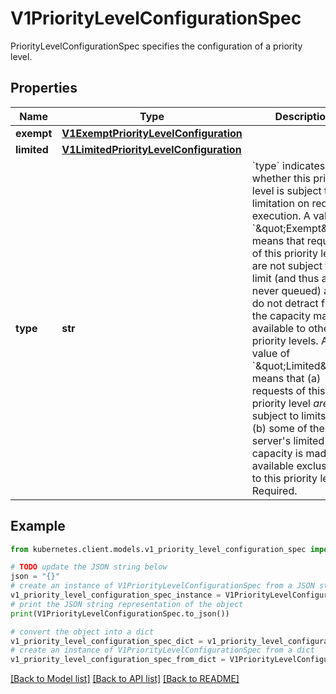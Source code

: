 # V1PriorityLevelConfigurationSpec

PriorityLevelConfigurationSpec specifies the configuration of a priority level.

## Properties

Name | Type | Description | Notes
------------ | ------------- | ------------- | -------------
**exempt** | [**V1ExemptPriorityLevelConfiguration**](V1ExemptPriorityLevelConfiguration.md) |  | [optional] 
**limited** | [**V1LimitedPriorityLevelConfiguration**](V1LimitedPriorityLevelConfiguration.md) |  | [optional] 
**type** | **str** | &#x60;type&#x60; indicates whether this priority level is subject to limitation on request execution.  A value of &#x60;\&quot;Exempt\&quot;&#x60; means that requests of this priority level are not subject to a limit (and thus are never queued) and do not detract from the capacity made available to other priority levels.  A value of &#x60;\&quot;Limited\&quot;&#x60; means that (a) requests of this priority level _are_ subject to limits and (b) some of the server&#39;s limited capacity is made available exclusively to this priority level. Required. | 

## Example

```python
from kubernetes.client.models.v1_priority_level_configuration_spec import V1PriorityLevelConfigurationSpec

# TODO update the JSON string below
json = "{}"
# create an instance of V1PriorityLevelConfigurationSpec from a JSON string
v1_priority_level_configuration_spec_instance = V1PriorityLevelConfigurationSpec.from_json(json)
# print the JSON string representation of the object
print(V1PriorityLevelConfigurationSpec.to_json())

# convert the object into a dict
v1_priority_level_configuration_spec_dict = v1_priority_level_configuration_spec_instance.to_dict()
# create an instance of V1PriorityLevelConfigurationSpec from a dict
v1_priority_level_configuration_spec_from_dict = V1PriorityLevelConfigurationSpec.from_dict(v1_priority_level_configuration_spec_dict)
```
[[Back to Model list]](../README.md#documentation-for-models) [[Back to API list]](../README.md#documentation-for-api-endpoints) [[Back to README]](../README.md)


